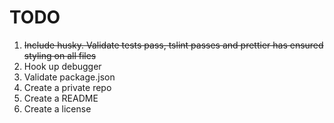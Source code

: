 # TODO

1. ~~Include husky. Validate tests pass, tslint passes and prettier has ensured styling on all files~~
2. Hook up debugger
3. Validate package.json
4. Create a private repo
5. Create a README
6. Create a license
